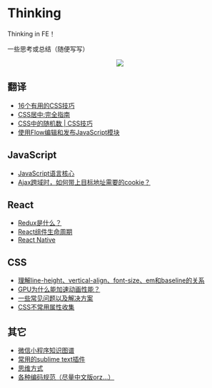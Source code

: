 # Thinking

Thinking in FE！

一些思考或总结（随便写写）

<p align="center">
  <img src="https://user-images.githubusercontent.com/9158841/30367628-4bb4718e-98a1-11e7-84c1-eb0b7e77c79a.png" />
</p>

## 翻译

- [16个有用的CSS技巧](https://github.com/Mmzer/think/issues/7)
- [CSS居中:完全指南](https://github.com/Mmzer/think/issues/8)
- [ CSS中的随机数 | CSS技巧](https://github.com/Mmzer/think/issues/9)
- [使用Flow编辑和发布JavaScript模块](https://github.com/Mmzer/think/issues/11)

## JavaScript

- [JavaScript语言核心](https://github.com/Mmzer/think/issues/17)
- [Ajax跨域时，如何带上目标地址需要的cookie？](https://github.com/Mmzer/think/issues/16)

## React

- [Redux是什么？](https://github.com/Mmzer/think/issues/6)
- [React组件生命周期](https://github.com/Mmzer/think/issues/12)
- [React Native](https://github.com/Mmzer/think/issues/14)

## CSS

- [理解line-height、vertical-align、font-size、em和baseline的关系](https://github.com/Mmzer/think/issues/18)
- [GPU为什么能加速动画性能？](https://github.com/Mmzer/think/issues/15)
- [一些常见问题以及解决方案](https://github.com/Mmzer/think/issues/3)
- [CSS不常用属性收集](https://github.com/Mmzer/think/issues/2)

## 其它

- [微信小程序知识图谱](https://github.com/Mmzer/think/issues/19)
- [常用的sublime text插件](https://github.com/Mmzer/think/issues/5)
- [思维方式](https://github.com/Mmzer/think/issues/4)
- [各种编码规范（尽量中文版orz...）](https://github.com/Mmzer/think/issues/1)
